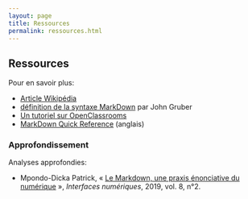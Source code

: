 ```yaml
---
layout: page
title: Ressources
permalink: ressources.html
---
```


## Ressources

Pour en savoir plus:

* [Article Wikipédia](https://fr.wikipedia.org/wiki/Markdown)
* [définition de la syntaxe MarkDown](https://daringfireball.net/projects/markdown/syntax) par John Gruber
* [Un tutoriel sur OpenClassrooms](https://openclassrooms.com/courses/redigez-en-markdown)
* [MarkDown Quick Reference](http://en.support.wordpress.com/markdown-quick-reference/) (anglais)

### Approfondissement

Analyses approfondies:

- Mpondo-Dicka Patrick, « [Le Markdown, une praxis énonciative du numérique](http://dx.doi.org/10.25965/interfaces-numeriques.3915) », *Interfaces numériques*, 2019, vol. 8, n°2.

